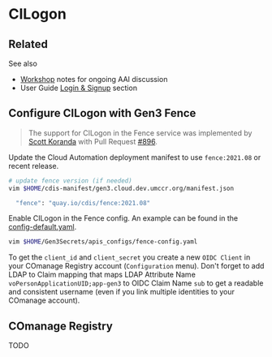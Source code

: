 # CILogon

## Related

See also

- [Workshop](../workshop) notes for ongoing AAI discussion
- User Guide [Login & Signup](../user-guide/login-signup.md) section

## Configure CILogon with Gen3 Fence

> The support for CILogon in the Fence service was implemented by [Scott Koranda](https://github.com/skoranda) with Pull Request [#896](https://github.com/uc-cdis/fence/pull/896).

Update the Cloud Automation deployment manifest to use `fence:2021.08` or recent release.

```bash
# update fence version (if needed)
vim $HOME/cdis-manifest/gen3.cloud.dev.umccr.org/manifest.json

  "fence": "quay.io/cdis/fence:2021.08"
```

Enable CILogon in the Fence config. An example can be found in the [config-default.yaml](https://github.com/uc-cdis/fence/blob/master/fence/config-default.yaml).
```bash
vim $HOME/Gen3Secrets/apis_configs/fence-config.yaml
```

To get the `client_id` and `client_secret` you create a new `OIDC Client` in your COmanage Registry account (`Configuration` menu). Don't forget to add LDAP to Claim mapping that maps LDAP Attribute Name `voPersonApplicationUID;app-gen3` to OIDC Claim Name `sub` to get a readable and consistent username (even if you link multiple identities to your COmanage account).

## COmanage Registry

TODO
